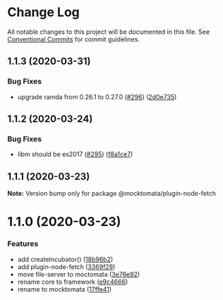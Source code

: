 # Change Log

All notable changes to this project will be documented in this file.
See [Conventional Commits](https://conventionalcommits.org) for commit guidelines.

## 1.1.3 (2020-03-31)


### Bug Fixes

* upgrade ramda from 0.26.1 to 0.27.0 ([#296](https://github.com/mocktomata/mocktomata/issues/296)) ([2d0e735](https://github.com/mocktomata/mocktomata/commit/2d0e735e22bf8cfc96605b957852ded677c69794))





## 1.1.2 (2020-03-24)


### Bug Fixes

* libm should be es2017 ([#295](https://github.com/mocktomata/mocktomata/issues/295)) ([f8a1ce7](https://github.com/mocktomata/mocktomata/commit/f8a1ce73f7a5bb163ecbe96f9e779c73f5a86656))





## 1.1.1 (2020-03-23)

**Note:** Version bump only for package @mocktomata/plugin-node-fetch





# 1.1.0 (2020-03-23)


### Features

* add createIncubator() ([18b96b2](https://github.com/mocktomata/mocktomata/commit/18b96b265b5b21fe7dadbe85320ccc6070f19789))
* add plugin-node-fetch ([3369f29](https://github.com/mocktomata/mocktomata/commit/3369f299587a7b86b998b03c2511c80c412668ba))
* move file-server to moctomata ([3e76e92](https://github.com/mocktomata/mocktomata/commit/3e76e921ccf1e02796edb9c89dcdcdf7f7db5fcf))
* rename core to framework ([e9c4666](https://github.com/mocktomata/mocktomata/commit/e9c4666a6e2ae75985b5a931e6f5136ee94cb54c))
* rename to mocktomata ([17ffe41](https://github.com/mocktomata/mocktomata/commit/17ffe41eec572337ce683fd4cdb613a3d6394e19))
